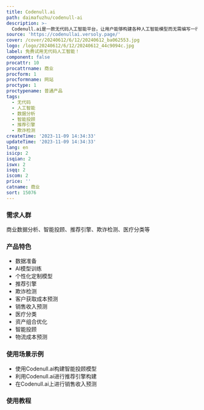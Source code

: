 ```yaml
---
title: Codenull.ai
path: daimafuzhu/codenull-ai
description: >-
  Codenull.ai是一款无代码人工智能平台，让用户能够构建各种人工智能模型而无需编写一行代码。用户可以利用这些模型进行投资组合优化、智能投顾、推荐引擎、欺诈检测等多种应用。该平台支持用户准备数据、训练AI模型，并提供个性化定制模型。Codenull.ai还提供多种功能，包括推荐引擎、欺诈检测、客户获取成本预测等。用户还可以利用该平台进行销售收入预测、医疗分类、资产组合优化、智能投顾、物流成本预测等多种应用。Codenull.ai提供免费试用，注册即可获得6个月免费使用权。
source: 'https://codenullai.versoly.page/'
cover: /cover/20240612/6/12/20240612_ba062553.jpg
logo: /logo/20240612/6/12/20240612_44c9094c.jpg
label: 免费试用无代码人工智能！
component: false
procattr: 10
procattrname: 商业
procform: 1
procformname: 网站
proctype: 1
proctypename: 普通产品
tags:
  - 无代码
  - 人工智能
  - 数据分析
  - 智能投顾
  - 推荐引擎
  - 欺诈检测
createTime: '2023-11-09 14:34:33'
updateTime: '2023-11-09 14:34:33'
lang: en
isicp: 2
isqian: 2
iswx: 2
isqq: 2
iscom: 2
price: ''
catname: 商业
sort: 15076
---
```




### 需求人群
商业数据分析、智能投顾、推荐引擎、欺诈检测、医疗分类等

### 产品特色
- 数据准备
- AI模型训练
- 个性化定制模型
- 推荐引擎
- 欺诈检测
- 客户获取成本预测
- 销售收入预测
- 医疗分类
- 资产组合优化
- 智能投顾
- 物流成本预测

### 使用场景示例
- 使用Codenull.ai构建智能投顾模型
- 利用Codenull.ai进行推荐引擎构建
- 在Codenull.ai上进行销售收入预测

### 使用教程


  

